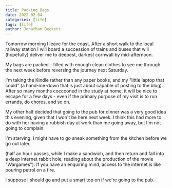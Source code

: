 ```yaml
---
title: Packing Bags
date: 2022-02-04
categories: [life]
tags: [life]
author: Jonathan Beckett
---
```


Tomorrow morning I leave for the coast. After a short walk to the local railway station I will board a succession of trains and buses that will (hopefully) deliver me to deepest, darkest cornwall by mid-afternoon.

My bags are packed - filled with enough clean clothes to see me through the next week before reversing the journey next Saturday.

I'm taking the Kindle rather than any paper books, and my "little laptop that could" (a hand-me-down that is just about capable of posting to the blog). After so many months coccooned in the study at home, it will be nice to escape for a few days - even if the primary purpose of my visit is to run errands, do chores, and so on.

My other half decided that going to the pub for dinner was a very good idea this evening, given that I won't be here next week. I think this had more to do with her having a rubbish day at work than me going away, but I'm not going to complain.

I'm starving. I might have to go sneak something from the kitchen before we go out later.

(half an hour passes, while I make a sandwich, and then return and fall into a deep internet rabbit hole, reading about the production of the movie "Wargames"). If you have an enquiring mind, access to the internet is like pouring petrol on a fire.

I suppose I should go and put a smart top on if we're going to the pub.